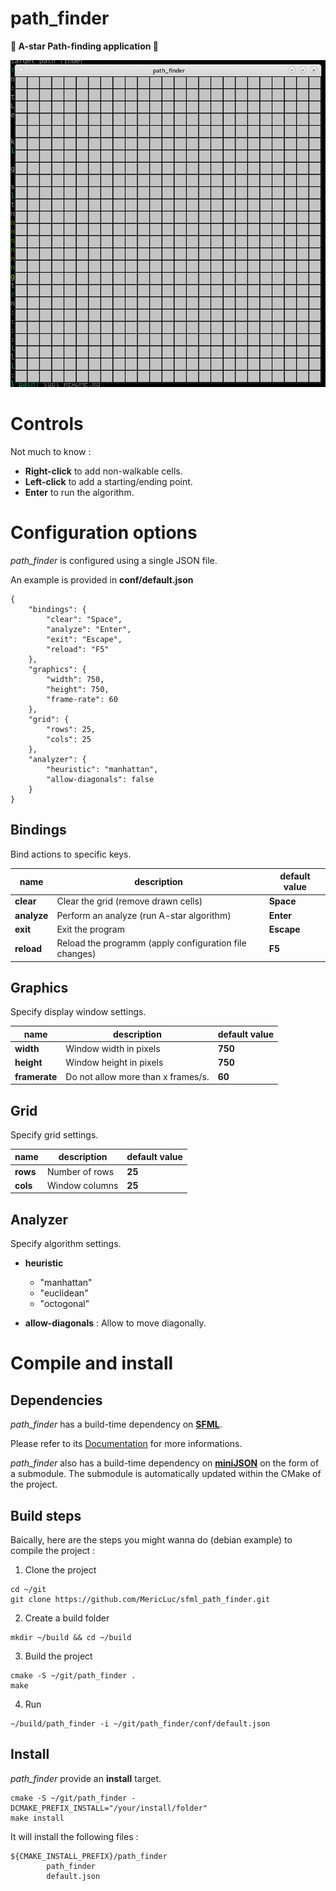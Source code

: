 # path_finder
**:star2: A-star Path-finding application :star2:**

![example](imgs/example.gif)

# Controls

Not much to know :
- **Right-click** to add non-walkable cells.
- **Left-click** to add a starting/ending point.
- **Enter** to run the algorithm.

# Configuration options

*path_finder* is configured using a single JSON file.

An example is provided in **conf/default.json**

```
{
    "bindings": {
        "clear": "Space",
        "analyze": "Enter",
        "exit": "Escape",
        "reload": "F5"
    },
    "graphics": {
        "width": 750,
        "height": 750,
        "frame-rate": 60
    },
    "grid": {
        "rows": 25,
        "cols": 25
    },
    "analyzer": {
        "heuristic": "manhattan",
        "allow-diagonals": false  
    }
} 
```

## Bindings

Bind actions to specific keys.

| name | description | default value
| ------ | ------ | ------ |
|  **clear** | Clear the grid (remove drawn cells) | **Space** |
|  **analyze** | Perform an analyze (run A-star algorithm) | **Enter** |
|  **exit** | Exit the program | **Escape** |
|  **reload** | Reload the programm (apply configuration file changes) | **F5** |

## Graphics

Specify display window settings.

| name | description | default value
| ------ | ------ | ------ |
|  **width** | Window width in pixels | **750** |
|  **height** | Window height in pixels | **750** |
|  **framerate** | Do not allow more than x frames/s. | **60** |

## Grid 

Specify grid settings.

| name | description | default value
| ------ | ------ | ------ |
|  **rows** | Number of rows | **25** |
|  **cols** | Window columns | **25** |

## Analyzer

Specify algorithm settings.

- **heuristic**
  - "manhattan"
  - "euclidean"
  - "octogonal"

- **allow-diagonals** : Allow to move diagonally.

# Compile and install

## Dependencies

*path_finder* has a build-time dependency on [**SFML**](https://www.sfml-dev.org/index-fr.php).

Please refer to its [Documentation](https://www.sfml-dev.org/download/sfml/2.5.1/index-fr.php) for more informations.

*path_finder* also has a build-time dependency on [**miniJSON**](../minijson) on the form of a submodule. The submodule is automatically updated within the CMake of the project.

## Build steps

Baically, here are the steps you might wanna do (debian example) to compile the project :

1. Clone the project 

```
cd ~/git
git clone https://github.com/MericLuc/sfml_path_finder.git
```

2. Create a build folder

```
mkdir ~/build && cd ~/build
```

3. Build the project

```
cmake -S ~/git/path_finder .
make
```

4. Run 

```
~/build/path_finder -i ~/git/path_finder/conf/default.json
```

## Install

*path_finder* provide an **install** target.

```
cmake -S ~/git/path_finder -DCMAKE_PREFIX_INSTALL="/your/install/folder"
make install
```

It will install the following files :

```
${CMAKE_INSTALL_PREFIX}/path_finder
        path_finder
        default.json
```